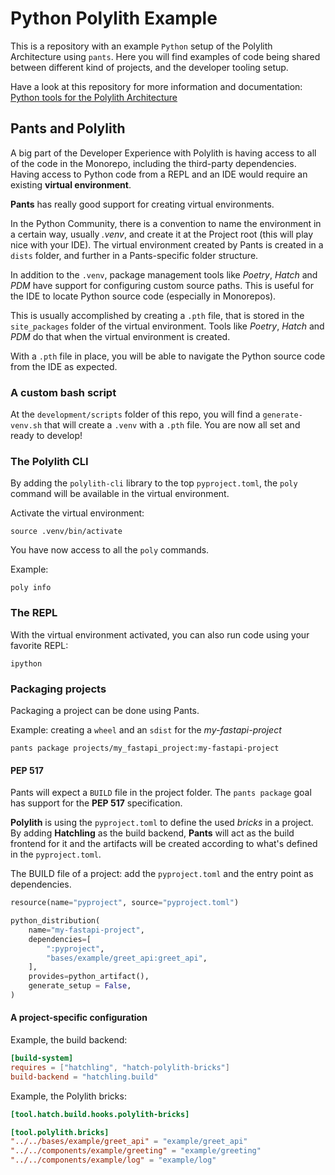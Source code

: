 # Python Polylith Example

This is a repository with an example `Python` setup of the Polylith Architecture using `pants`.
Here you will find examples of code being shared between different kind of projects,
and the developer tooling setup.

Have a look at this repository for more information and documentation:
[Python tools for the Polylith Architecture](https://github.com/DavidVujic/python-polylith)


## Pants and Polylith
A big part of the Developer Experience with Polylith is having access to all of the code in the
Monorepo, including the third-party dependencies. Having access to Python code
from a REPL and an IDE would require an existing __virtual environment__.

__Pants__ has really good support for creating virtual environments.

In the Python Community, there is a convention to name the environment in a certain way, usually _.venv_,
and create it at the Project root (this will play nice with your IDE). The virtual environment
created by Pants is created in a `dists` folder, and further in a Pants-specific folder structure.

In addition to the `.venv`, package management tools like _Poetry_, _Hatch_ and _PDM_ have support for
configuring custom source paths. This is useful for the IDE to locate Python source code (especially in Monorepos).

This is usually accomplished by creating a `.pth` file, that is stored in the `site_packages` folder of the virtual environment.
Tools like _Poetry_, _Hatch_ and _PDM_ do that when the virtual environment is created.

With a `.pth` file in place, you will be able to navigate the Python source code from the IDE as expected.

### A custom bash script
At the `development/scripts` folder of this repo, you will find a `generate-venv.sh`
that will create a `.venv` with a `.pth` file. You are now all set and ready to develop!

### The Polylith CLI
By adding the `polylith-cli` library to the top `pyproject.toml`, the `poly` command will be available in the virtual environment.

Activate the virtual environment:

``` shell
source .venv/bin/activate
```

You have now access to all the `poly` commands.

Example:
``` shell
poly info
```

### The REPL
With the virtual environment activated, you can also run code using your favorite REPL:

``` shell
ipython
```

### Packaging projects
Packaging a project can be done using Pants.

Example: creating a `wheel` and an `sdist` for the _my-fastapi-project_
``` shell
pants package projects/my_fastapi_project:my-fastapi-project
```

#### PEP 517
Pants will expect a `BUILD` file in the project folder. The `pants package` goal has support for the
__PEP 517__ specification.

__Polylith__ is using the `pyproject.toml` to define the used _bricks_ in a project.
By adding __Hatchling__ as the build backend, __Pants__ will act as the build frontend for it
and the artifacts will be created according to what's defined in the `pyproject.toml`.

The BUILD file of a project:
add the `pyproject.toml` and the entry point as dependencies.

``` python
resource(name="pyproject", source="pyproject.toml")

python_distribution(
    name="my-fastapi-project",
    dependencies=[
        ":pyproject",
        "bases/example/greet_api:greet_api",
    ],
    provides=python_artifact(),
    generate_setup = False,
)
```

#### A project-specific configuration

Example, the build backend:
``` toml
[build-system]
requires = ["hatchling", "hatch-polylith-bricks"]
build-backend = "hatchling.build"
```

Example, the Polylith bricks:
``` toml
[tool.hatch.build.hooks.polylith-bricks]

[tool.polylith.bricks]
"../../bases/example/greet_api" = "example/greet_api"
"../../components/example/greeting" = "example/greeting"
"../../components/example/log" = "example/log"
```
